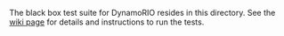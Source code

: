 The black box test suite for DynamoRIO resides in this directory.
See the [wiki page](https://github.com/DynamoRIO/dynamorio/wiki/Test-Suite) for details
and instructions to run the tests.
